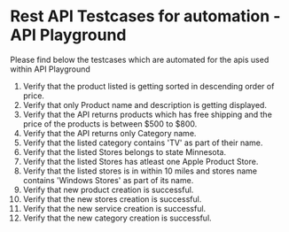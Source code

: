 # Rest API Testcases for automation - API Playground

Please find below the testcases which are automated for the apis used within API Playground

1. Verify that the product listed is getting sorted in descending order of price.
2. Verify that only Product name and description is getting displayed.
3. Verify that the API returns products which has free shipping and the price of the products is between $500 to $800.
4. Verify that the API returns only Category name.
5. Verify that the listed category contains 'TV' as part of their name.
6. Verify that the listed Stores belongs to state Minnesota.
7. Verify that the listed Stores has atleast one Apple Product Store.
8. Verify that the listed stores is in within 10 miles and stores name contains 'Windows Stores' as part of its name.
9. Verify that new product creation is successful.
10. Verify that the new stores creation is successful.
11. Verify that the new service creation is successful.
12. Verify that the new category creation is successful.
